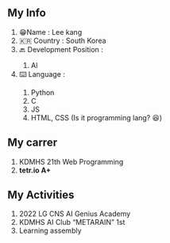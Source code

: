 <h2> My Info </h2>
<ol>
  <li>😁Name : Lee kang </li>
  <li>🇰🇷 Country : South Korea</li>
  <li>🔙 Development Position : </li>
  <ol> 
    <li> Al</li>
  </ol>
  <li>⌨️ Language :</li>
  <ol>
    <li>Python</li>
    <li>C</li>
    <li>JS</li>
    <li>HTML, CSS (Is it programming lang? 😆)</li>
  </ol>
  </ol>
  
  <h2>My carrer</h2>
  <ol>
  <li>KDMHS 21th Web Programming</li>
  <li> <b>tetr.io A+</b></li>
  </ol>
  
  <h2>My Activities</h2>
  <ol>
  <li>2022 LG CNS AI Genius Academy</li>
  <li>KDMHS AI Club “METARAIN” 1st</li>
  <li>Learning assembly</li>
  </ol>
  
